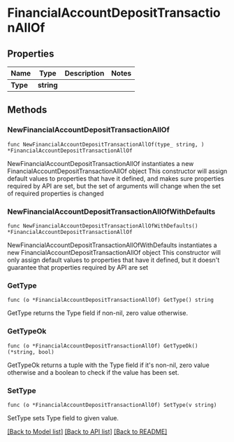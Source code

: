 # FinancialAccountDepositTransactionAllOf

## Properties

Name | Type | Description | Notes
------------ | ------------- | ------------- | -------------
**Type** | **string** |  | 

## Methods

### NewFinancialAccountDepositTransactionAllOf

`func NewFinancialAccountDepositTransactionAllOf(type_ string, ) *FinancialAccountDepositTransactionAllOf`

NewFinancialAccountDepositTransactionAllOf instantiates a new FinancialAccountDepositTransactionAllOf object
This constructor will assign default values to properties that have it defined,
and makes sure properties required by API are set, but the set of arguments
will change when the set of required properties is changed

### NewFinancialAccountDepositTransactionAllOfWithDefaults

`func NewFinancialAccountDepositTransactionAllOfWithDefaults() *FinancialAccountDepositTransactionAllOf`

NewFinancialAccountDepositTransactionAllOfWithDefaults instantiates a new FinancialAccountDepositTransactionAllOf object
This constructor will only assign default values to properties that have it defined,
but it doesn't guarantee that properties required by API are set

### GetType

`func (o *FinancialAccountDepositTransactionAllOf) GetType() string`

GetType returns the Type field if non-nil, zero value otherwise.

### GetTypeOk

`func (o *FinancialAccountDepositTransactionAllOf) GetTypeOk() (*string, bool)`

GetTypeOk returns a tuple with the Type field if it's non-nil, zero value otherwise
and a boolean to check if the value has been set.

### SetType

`func (o *FinancialAccountDepositTransactionAllOf) SetType(v string)`

SetType sets Type field to given value.



[[Back to Model list]](../README.md#documentation-for-models) [[Back to API list]](../README.md#documentation-for-api-endpoints) [[Back to README]](../README.md)


